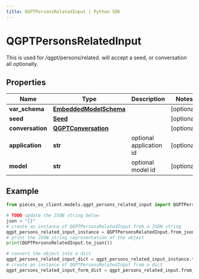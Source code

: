 ```yaml
---
title: QGPTPersonsRelatedInput | Python SDK
---
```


# QGPTPersonsRelatedInput

This is used for /qgpt/persons/related.  will accept a seed, or conversation all optionally. 

## Properties

Name | Type | Description | Notes
------------ | ------------- | ------------- | -------------
**var_schema** | [**EmbeddedModelSchema**](EmbeddedModelSchema) |  | [optional] 
**seed** | [**Seed**](Seed) |  | [optional] 
**conversation** | [**QGPTConversation**](QGPTConversation) |  | [optional] 
**application** | **str** | optional application id | [optional] 
**model** | **str** | optional model id | [optional] 

## Example

```python
from pieces_os_client.models.qgpt_persons_related_input import QGPTPersonsRelatedInput

# TODO update the JSON string below
json = "{}"
# create an instance of QGPTPersonsRelatedInput from a JSON string
qgpt_persons_related_input_instance = QGPTPersonsRelatedInput.from_json(json)
# print the JSON string representation of the object
print(QGPTPersonsRelatedInput.to_json())

# convert the object into a dict
qgpt_persons_related_input_dict = qgpt_persons_related_input_instance.to_dict()
# create an instance of QGPTPersonsRelatedInput from a dict
qgpt_persons_related_input_form_dict = qgpt_persons_related_input.from_dict(qgpt_persons_related_input_dict)
```


